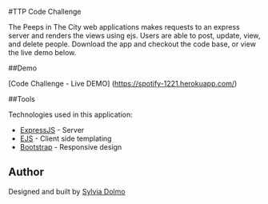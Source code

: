 #TTP Code Challenge

The Peeps in The City web applications makes requests to an express server and renders the views using ejs. Users are able to post, update, view, and delete people. Download the app and checkout the code base, or view the live demo below.

##Demo

[Code Challenge - Live DEMO] (https://spotify-1221.herokuapp.com/)

##Tools

Technologies used in this application:
* [ExpressJS](http://expressjs.com/) - Server
* [EJS](http://ejs.co/) - Client side templating
* [Bootstrap](http://getbootstrap.com/) - Responsive design

## Author

Designed and built by [Sylvia Dolmo](https://twitter.com/SylviaDolmo)
